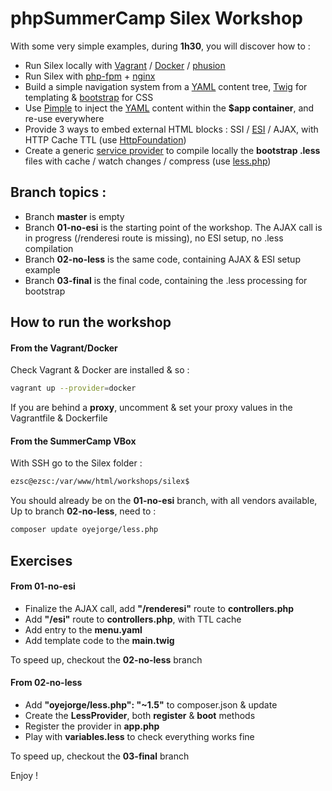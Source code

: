 phpSummerCamp Silex Workshop
============================

With some very simple examples, during **1h30**, you will discover how to :

* Run Silex locally with [Vagrant](https://www.vagrantup.com/) / [Docker](https://www.docker.com/) / [phusion](http://phusion.github.io/baseimage-docker/)
* Run Silex with [php-fpm](http://php-fpm.org/) + [nginx](http://nginx.org/)
* Build a simple navigation system from a [YAML](http://www.yaml.org/) content tree, [Twig](http://twig.sensiolabs.org/) for templating & [bootstrap](http://getbootstrap.com/) for CSS
* Use [Pimple](http://pimple.sensiolabs.org/) to inject the [YAML](http://www.yaml.org/) content within the **$app container**, and re-use everywhere
* Provide 3 ways to embed external HTML blocks : SSI / [ESI](http://fr.wikipedia.org/wiki/Edge_Side_Includes) / AJAX, with HTTP Cache TTL (use [HttpFoundation](http://symfony.com/doc/current/components/http_foundation/introduction.html))
* Create a generic [service provider](http://silex.sensiolabs.org/doc/providers.html) to compile locally the **bootstrap .less** files with cache / watch changes / compress (use [less.php](https://github.com/oyejorge/less.php))

Branch topics :
---

* Branch **master** is empty
* Branch **01-no-esi** is the starting point of the workshop. The AJAX call is in progress (/renderesi route is missing), no ESI setup, no .less compilation
* Branch **02-no-less** is the same code, containing AJAX & ESI setup example
* Branch **03-final** is the final code, containing the .less processing for bootstrap

How to run the workshop
---

#### From the Vagrant/Docker

Check Vagrant & Docker are installed & so :
```bash
vagrant up --provider=docker
```

If you are behind a **proxy**, uncomment & set your proxy values in the Vagrantfile & Dockerfile

#### From the SummerCamp VBox

With SSH go to the Silex folder :
```bash
ezsc@ezsc:/var/www/html/workshops/silex$
```

You should already be on the **01-no-esi** branch, with all vendors available,
Up to branch **02-no-less**, need to :
```bash
composer update oyejorge/less.php
```

Exercises
---

#### From 01-no-esi

* Finalize the AJAX call, add **"/renderesi"** route to **controllers.php**
* Add **"/esi"** route to **controllers.php**, with TTL cache
* Add entry to the **menu.yaml**
* Add template code to the **main.twig**

To speed up, checkout the **02-no-less** branch

#### From 02-no-less

* Add **"oyejorge/less.php": "~1.5"** to composer.json & update
* Create the **LessProvider**, both **register** & **boot** methods
* Register the provider in **app.php**
* Play with **variables.less** to check everything works fine

To speed up, checkout the **03-final** branch

Enjoy !
